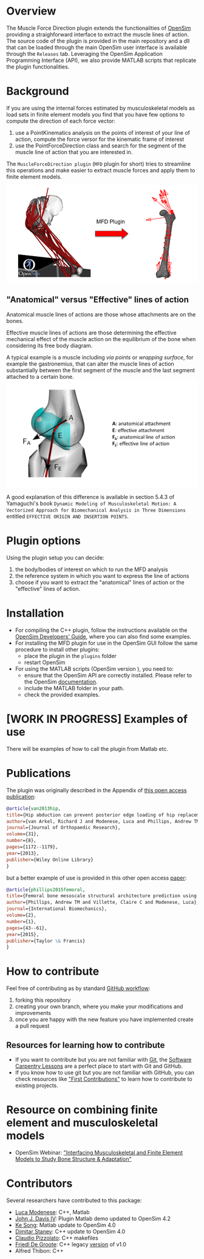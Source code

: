 # Overview

The Muscle Force Direction plugin extends the functionalities of [OpenSim](https://simtk.org/projects/opensim/) providing a straighforward interface to extract the muscle lines of action.
The source code of the plugin is provided in the main repository and a dll that can be loaded through the main OpenSim user interface is available through the `Releases` tab. 
Leveraging the OpenSim Application Programming Interface (API), we also provide MATLAB scripts that replicate the plugin functionalities.

# Background

If you are using the internal forces estimated by musculoskeletal models as load sets in finite element models you find that you have few options to compute the direction of each force vector:
1. use a PointKinematics analysis on the points of interest of your line of action, compute the force versor for the kinematic frame of interest
2. use the PointForceDirection class and search for the segment of the muscle line of action that you are interested in.

The `MuscleForceDirection plugin` (`MFD` plugin for short) tries to streamline this operations and make easier to extract muscle forces and apply them to finite element models.

![FE_workflow](https://github.com/modenaxe/MuscleForceDirection/blob/master/images/plugin_workflow.png)

## "Anatomical" versus "Effective" lines of action

Anatomical muscle lines of actions are those whose attachments are on the bones.

Effective muscle lines of actions are those determining the effective mechanical
effect of the muscle action on the equilibrium of the bone when considering its
free body diagram.

A typical example is a muscle including _via points_ or _wrapping surface_, for
example the gastronemius, that can alter the muscle lines of action
substantially between the first segment of the muscle and the last segment
attached to a certain bone.
![anat_vs_effect](https://github.com/modenaxe/MuscleForceDirection/blob/master/images/anatomical_vs_effective.png)

A good explanation of this difference is available in section 5.4.3 of Yamaguchi's book `Dynamic Modeling of Musculoskeletal Motion: A Vectorized Approach for Biomechanical Analysis in Three Dimensions` entitled `EFFECTIVE ORIGIN AND INSERTION POINTS`.

# Plugin options

Using the plugin setup you can decide:

1. the body/bodies of interest on which to run the MFD analysis
2. the reference system in which you want to express the line of actions
3. choose if you want to extract the "anatomical" lines of action or the "effective" lines of action.

# Installation
* For compiling the C++ plugin, follow the instructions available on the [OpenSim Developers' Guide](https://simtk-confluence.stanford.edu/display/OpenSim/Developer%27s+Guide), where you can also find some examples.
* For installing the MFD plugin for use in the OpenSim GUI follow the same procedure to install other plugins:
	* place the plugin in the `plugins` folder
	* restart OpenSim
* For using the MATLAB scripts (OpenSim version ), you need to:
	* ensure that the OpenSim API are correctly installed. Please refer to the OpenSim [documentation](https://simtk-confluence.stanford.edu/display/OpenSim/Scripting+with+Matlab).
	* include the MATLAB folder in your path.
	* check the provided examples.

# [WORK IN PROGRESS] Examples of use 

There will be examples of how to call the plugin from Matlab etc.


# Publications

The plugin was originally described in the Appendix of [this open access publication](https://github.com/modenaxe/MuscleForceDirection/blob/master/doc/papers/van%20Arkel%20et%20al.%20J%20Orthop%20Res%202013.pdf):

```bibtex
@article{van2013hip,
title={Hip abduction can prevent posterior edge loading of hip replacements},
author={van Arkel, Richard J and Modenese, Luca and Phillips, Andrew TM and Jeffers, Jonathan RT},
journal={Journal of Orthopaedic Research},
volume={31},
number={8},
pages={1172--1179},
year={2013},
publisher={Wiley Online Library}
}
```

but a better example of use is provided in this other open access [paper](https://github.com/modenaxe/MuscleForceDirection/blob/master/doc/papers/Phillips%20et%20al.%20Inter%20Biomech%202015.pdf):

```bibtex
@article{phillips2015femoral,
title={Femoral bone mesoscale structural architecture prediction using musculoskeletal and finite element modelling},
author={Phillips, Andrew TM and Villette, Claire C and Modenese, Luca},
journal={International Biomechanics},
volume={2},
number={1},
pages={43--61},
year={2015},
publisher={Taylor \& Francis}
}
```

# How to contribute

Feel free of contributing as by standard [GitHub
workflow](https://guides.github.com/activities/forking/):

1. forking this repository
2. creating your own branch, where you make your modifications and improvements
3. once you are happy with the new feature you have implemented create a pull
   request

## Resources for learning how to contribute
* If you want to contribute but you are not familiar with [Git](https://git-scm.com/), the [Software Carpentry Lessons](https://swcarpentry.github.io/git-novice/) are a perfect place to start with Git and GitHub.
* If you know how to use git but you are not familiar with GitHub, you can check resources like ["First Contributions"](https://github.com/firstcontributions/first-contributions) to learn how to contribute to existing projects.

# Resource on combining finite element and musculoskeletal models
* OpenSim Webinar: ["Interfacing Musculoskeletal and Finite Element Models to Study Bone Structure & Adaptation"](https://www.youtube.com/watch?v=0e6vQV_ioCI)

# Contributors
Several researchers have contributed to this package:
* [Luca Modenese](https://github.com/modenaxe): C++, Matlab
* [John J. Davis IV](https://github.com/johnjdavisiv): Plugin Matlab demo updated to OpenSim 4.2
* [Ke Song](https://github.com/KSongGitHub): Matlab update to OpenSim 4.0
* [Dimitar Stanev](https://github.com/mitkof6): C++ update to OpenSim 4.0
* [Claudio Pizzolato](https://github.com/cpizzolato): C++ makefiles
* [Friedl De Groote](https://github.com/FriedlDeGroote): C++ legacy [version](https://github.com/modenaxe/MuscleForceDirection/tree/master/CPP/legacy_code/OpenSim2.4_KULeuven) of v1.0
* Alfred Thibon: C++
